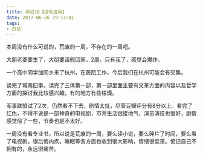 ```yaml
---
title: 周记18【没有这周】
date: 2017-06-26 19:13:41
tags:
- 日记
---
```


本周没有什么可说的，荒废的一周，不存在的一周吧。

大朋老婆要生了，大朋要请假回家，2周，只有我了，感觉会爆炸。

一个高中同学加同乡来了杭州，在医院工作，今后我们在杭州可能会有交集。

读完了城南旧事，读完了三体第一部，第一部里面主要有文革方面的内容以及哲学方面的探讨我比较感兴趣，有的地方有些枯燥。

军事联盟试了2次，仍然看不下去，剧情太扯，尽管豆瓣评分有8分以上。看完了红色，不得不说是一部神奇的电视剧，市井生活很接地气，演员演技也很好，剧情感觉俗了一些，节奏也是不太好。

一周没有看专业书，所以说是荒废的一周，要么读小说，要么碎片了时间，要么看了电视剧。很后悔内疚，睡眠等各方面也收到很大影响，情绪很低落。惦记自己不拥有的，永远很痛苦。
